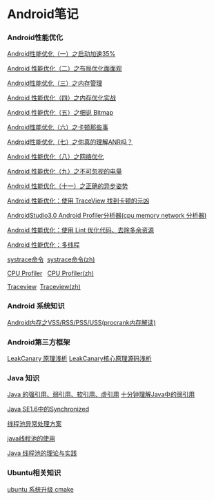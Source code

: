 # Android笔记
### Android性能优化
[Android性能优化（一）之启动加速35%](https://juejin.im/post/5874bff0128fe1006b443fa0)

[Android 性能优化（二）之布局优化面面观](https://juejin.im/post/58a442b661ff4b006c8a63f5)

[Android性能优化（三）之内存管理](https://juejin.im/post/58b18e442f301e0068028a90)

[Android 性能优化（四）之内存优化实战](https://juejin.im/post/58b80c3b61ff4b006cd8c33d)

[Android 性能优化（五）之细说 Bitmap](https://juejin.im/post/58c3b29761ff4b005d906730)

[Android性能优化（六）之卡顿那些事](https://juejin.im/post/58d73b35570c350058d942c7)

[Android性能优化（七）之你真的理解ANR吗？](https://juejin.im/user/5852a52d8d6d81006593c533/posts)

[Android 性能优化（八）之网络优化](https://juejin.im/post/58ef22e3b123db0058214c60)

[Android 性能优化（九）之不可忽视的电量](https://juejin.im/post/58fef4771b69e60058aab2d1)

[Android 性能优化（十一）之正确的异步姿势](https://juejin.im/post/591bea3d8d6d8100589c31da)

[Android 性能优化：使用 TraceView 找到卡顿的元凶](https://blog.csdn.net/u011240877/article/details/54347396)

[AndroidStudio3.0 Android Profiler分析器(cpu memory network 分析器)](https://blog.csdn.net/niubitianping/article/details/72617864)

[Android 性能优化：使用 Lint 优化代码、去除多余资源](https://blog.csdn.net/u011240877/article/details/54141714)

[Android 性能优化：多线程](https://blog.csdn.net/u011240877/article/details/53142177)

[systrace命令](https://translate.googleusercontent.com/translate_c?depth=1&ie=UTF8&rurl=translate.google.com&sp=nmt4&tl=zh-CN&u=https://developer.android.google.cn/studio/command-line/systrace&xid=25657,15700022,15700124,15700149,15700168,15700186,15700189,15700201,15700205&usg=ALkJrhijozj6x10tvM4NdoIArsShWCSkIw)  [systrace命令(zh)](https://translate.googleusercontent.com/translate_c?depth=1&ie=UTF8&rurl=translate.google.com&sp=nmt4&tl=zh-CN&u=https://developer.android.google.cn/studio/command-line/systrace&xid=25657,15700022,15700124,15700149,15700168,15700186,15700189,15700201,15700205&usg=ALkJrhijozj6x10tvM4NdoIArsShWCSkIw)

[CPU Profiler](https://developer.android.google.cn/studio/profile/cpu-profiler)   [CPU Profiler(zh)](https://translate.googleusercontent.com/translate_c?depth=1&ie=UTF8&rurl=translate.google.com&sp=nmt4&tl=zh-CN&u=https://developer.android.google.cn/studio/profile/cpu-profiler&xid=25657,15700022,15700124,15700149,15700168,15700186,15700189,15700201,15700205&usg=ALkJrhj5Ee1OWGEhq6a68KbdDRWFM4oqEw)

[Traceview](https://developer.android.google.cn/studio/profile/traceview)  [Traceview(zh)](https://translate.googleusercontent.com/translate_c?depth=1&ie=UTF8&rurl=translate.google.com&sp=nmt4&tl=zh-CN&u=https://developer.android.google.cn/studio/profile/traceview&xid=25657,15700022,15700124,15700149,15700168,15700186,15700189,15700201,15700205&usg=ALkJrhjskC_E0RPCReZLgoVGksrNQr4aDw)

### Android 系统知识
[Android内存之VSS/RSS/PSS/USS(procrank内存解读)](https://blog.csdn.net/panda1234lee/article/details/52291588)

### Android第三方框架
[LeakCanary 原理浅析](https://www.jianshu.com/p/3f1a1cc1e964)      [LeakCanary核心原理源码浅析](https://blog.csdn.net/cloud_huan/article/details/53081120)

### Java 知识
[Java 的强引用、弱引用、软引用、虚引用](http://www.cnblogs.com/gudi/p/6403953.html)     [十分钟理解Java中的弱引用](http://www.importnew.com/21206.html)

[Java SE1.6中的Synchronized](http://www.infoq.com/cn/articles/java-se-16-synchronized#)

[线程池异常处理方案](http://yukai.space/2017/04/26/%E7%BA%BF%E7%A8%8B%E6%B1%A0%E5%BC%82%E5%B8%B8%E5%A4%84%E7%90%86%E6%96%B9%E6%A1%88/)

[java线程池的使用](http://yukai.space/2017/05/08/java%E7%BA%BF%E7%A8%8B%E6%B1%A0%E7%9A%84%E4%BD%BF%E7%94%A8/)

[Java 线程池的理论与实践](https://juejin.im/post/5906b6e78d6d810058dab1bf)
### Ubuntu相关知识
[ubuntu 系统升级 cmake](https://www.cnblogs.com/wanghuixi/p/7417287.html)
